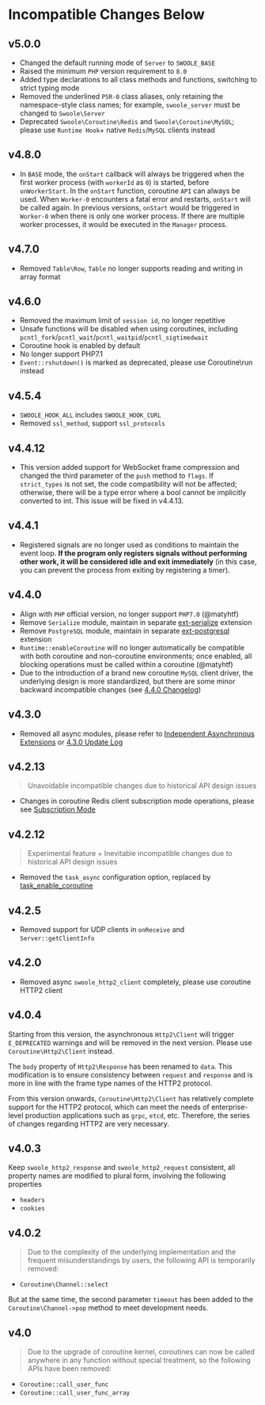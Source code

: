 # Incompatible Changes Below
## v5.0.0
* Changed the default running mode of `Server` to `SWOOLE_BASE`
* Raised the minimum `PHP` version requirement to `8.0`
* Added type declarations to all class methods and functions, switching to strict typing mode
* Removed the underlined `PSR-0` class aliases, only retaining the namespace-style class names; for example, `swoole_server` must be changed to `Swoole\Server`
* Deprecated `Swoole\Coroutine\Redis` and `Swoole\Coroutine\MySQL`; please use `Runtime Hook`+ native `Redis`/`MySQL` clients instead
## v4.8.0

- In `BASE` mode, the `onStart` callback will always be triggered when the first worker process (with `workerId` as `0`) is started, before `onWorkerStart`. In the `onStart` function, coroutine `API` can always be used. When `Worker-0` encounters a fatal error and restarts, `onStart` will be called again.
In previous versions, `onStart` would be triggered in `Worker-0` when there is only one worker process. If there are multiple worker processes, it would be executed in the `Manager` process.
## v4.7.0

- Removed `Table\Row`, `Table` no longer supports reading and writing in array format
## v4.6.0

- Removed the maximum limit of `session id`, no longer repetitive
- Unsafe functions will be disabled when using coroutines, including `pcntl_fork`/`pcntl_wait`/`pcntl_waitpid`/`pcntl_sigtimedwait`
- Coroutine hook is enabled by default
- No longer support PHP7.1
- `Event::rshutdown()` is marked as deprecated, please use Coroutine\run instead
## v4.5.4

- `SWOOLE_HOOK_ALL` includes `SWOOLE_HOOK_CURL`
- Removed `ssl_method`, support `ssl_protocols`
## v4.4.12

- This version added support for WebSocket frame compression and changed the third parameter of the `push` method to `flags`. If `strict_types` is not set, the code compatibility will not be affected; otherwise, there will be a type error where a bool cannot be implicitly converted to int. This issue will be fixed in v4.4.13.
## v4.4.1

- Registered signals are no longer used as conditions to maintain the event loop. **If the program only registers signals without performing other work, it will be considered idle and exit immediately** (in this case, you can prevent the process from exiting by registering a timer).
## v4.4.0

- Align with `PHP` official version, no longer support `PHP7.0` (@matyhtf)
- Remove `Serialize` module, maintain in separate [ext-serialize](https://github.com/swoole/ext-serialize) extension
- Remove `PostgreSQL` module, maintain in separate [ext-postgresql](https://github.com/swoole/ext-postgresql) extension
- `Runtime::enableCoroutine` will no longer automatically be compatible with both coroutine and non-coroutine environments; once enabled, all blocking operations must be called within a coroutine (@matyhtf)
- Due to the introduction of a brand new coroutine `MySQL` client driver, the underlying design is more standardized, but there are some minor backward incompatible changes (see [4.4.0 Changelog](https://wiki.swoole.com/wiki/page/p-4.4.0.html))
## v4.3.0

- Removed all async modules, please refer to [Independent Asynchronous Extensions](https://wiki.swoole.com/wiki/page/p-async_ext.html) or [4.3.0 Update Log](https://wiki.swoole.com/wiki/page/p-4.3.0.html)
## v4.2.13

> Unavoidable incompatible changes due to historical API design issues

* Changes in coroutine Redis client subscription mode operations, please see [Subscription Mode](https://wiki.swoole.com/#/coroutine_client/redis?id=%e8%ae%a2%e9%98%85%e6%a8%a1%e5%bc%8f)
## v4.2.12

> Experimental feature + Inevitable incompatible changes due to historical API design issues

- Removed the `task_async` configuration option, replaced by [task_enable_coroutine](https://wiki.swoole.com/#/server/setting?id=task_enable_coroutine)
## v4.2.5

- Removed support for UDP clients in `onReceive` and `Server::getClientInfo`
## v4.2.0

- Removed async `swoole_http2_client` completely, please use coroutine HTTP2 client
## v4.0.4

Starting from this version, the asynchronous `Http2\Client` will trigger `E_DEPRECATED` warnings and will be removed in the next version. Please use `Coroutine\Http2\Client` instead.

The `body` property of `Http2\Response` has been renamed to `data`. This modification is to ensure consistency between `request` and `response` and is more in line with the frame type names of the HTTP2 protocol.

From this version onwards, `Coroutine\Http2\Client` has relatively complete support for the HTTP2 protocol, which can meet the needs of enterprise-level production applications such as `grpc`, `etcd`, etc. Therefore, the series of changes regarding HTTP2 are very necessary.
## v4.0.3

Keep `swoole_http2_response` and `swoole_http2_request` consistent, all property names are modified to plural form, involving the following properties

- `headers`
- `cookies`
## v4.0.2

> Due to the complexity of the underlying implementation and the frequent misunderstandings by users, the following API is temporarily removed:

- `Coroutine\Channel::select`

But at the same time, the second parameter `timeout` has been added to the `Coroutine\Channel->pop` method to meet development needs.
## v4.0

> Due to the upgrade of coroutine kernel, coroutines can now be called anywhere in any function without special treatment, so the following APIs have been removed:

- `Coroutine::call_user_func`
- `Coroutine::call_user_func_array`

